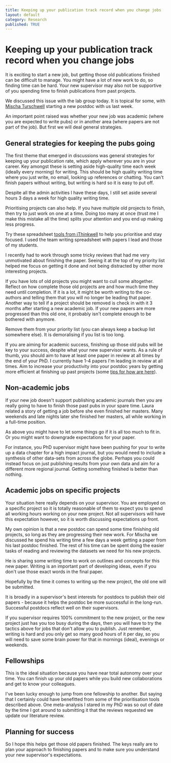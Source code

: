 ```yaml
---
title: Keeping up your publication track record when you change jobs
layout: default
category: Research
published: TRUE
---
```


# Keeping up your publication track record when you change jobs

It is exciting to start a new job, but getting those old publications finished can be difficult to manage. You might have a lot of new work to do, so finding time can be hard. Your new supervisor may also not be supportive of you spending time to finish publications from past projects.

We discussed this issue with the lab group today. It is topical for some, with [Mischa Turschwell](http://www.seascapemodels.org/people/Mischa-Turschwell.html) starting a new postdoc with us last week.

An important point raised was whether your new job was academic (where you are expected to write pubs) or in another area (where papers are not part of the job). But first we will deal general strategies.

## General strategies for keeping the pubs going

The first theme that emerged in discussions was general strategies for keeping up your publication rate, which apply wherever you are in your career. Key amongst these is setting aside high-quality time each week (ideally every morning) for writing. This should be high quality writing time where you just write, no email, looking up references or chatting. You can't finish papers without writing, but writing is hard so it is easy to put off.

Despite all the admin activities I have these days, I still set aside several hours 3 days a week for high quality writing time.

Prioritising projects can also help. If you have multiple old projects to finish, then try to just work on one at a time. Doing too many at once (trust me I make this mistake all the time) splits your attention and you end up making less progress.

Try these spreadsheet [tools from iThinkwell](https://www.ithinkwell.com.au/resources) to help you prioritise and stay focused. I used the team writing spreadsheet with papers I lead and those of my students.

I recently had to work through some tricky reviews that had me very unmotivated about finishing the paper. Seeing it at the top of my priority list helped me focus on getting it done and not being distracted by other more interesting projects.

If you have lots of old projects you might want to cull some altogether. Reflect on how complete those old projects are and how much time they need until completion. If it is a lot, it might be worth writing to the co-authors and telling them that you will no longer be leading that paper. Another way to tell if a project should be removed is check in with it 3 months after starting a new academic job. If your new papers are more progressed than this old one, it probably isn't complete enough to be bothered with anymore.  

Remove them from your priority list (you can always keep a backup list somewhere else). It is demoralising if you list is too long.

If you are aiming for academic success, finishing up those old pubs will be key to your success, despite what your new supervisor wants. As a rule of thumb, you should aim to have at least one paper in review at all times by the end of your PhD. I currently have 1-4 papers I'm leading in review at all times. Aim to increase your productivity into your postdoc years by getting more efficient at finishing up past projects (some [tips for how are here](http://www.seascapemodels.org/research/2018/02/16/the-90hr-work-week.html)).

## Non-academic jobs  

If your new job doesn't support publishing academic journals then you are really going to have to finish those past pubs in your spare time. Laura related a story of getting a job before she even finished her masters. Many weekends and late nights later she finished her masters, all while working in a full-time position.

As above you might have to let some things go if it is all too much to fit in. Or you might want to downgrade expectations for your paper.

For instance, you PhD supervisor might have been pushing for your to write up a data chapter for a high impact journal, but you would need to include a synthesis of other data-sets from across the globe. Perhaps you could instead focus on just publishing results from your own data and aim for a different more regional journal. Getting something finished is better than nothing.

## Academic jobs on specific projects

Your situation here really depends on your supervisor. You are employed on a specific project so it is totally reasonable of them to expect you to spend all working hours working on your new project. Not all supervisors will have this expectation however, so it is worth discussing expectations up front.

My own opinion is that a new postdoc can spend some time finishing old projects, so long as they are progressing their new work. For Mischa we discussed he spend his writing time a few days a week getting a paper from his last postdoc finished. The rest of his time can be spent doing the easier tasks of reading and reviewing the datasets we need for his new projects.

He is sharing some writing time to work on outlines and concepts for this new paper. Writing is an important part of developing ideas, even if you don't use those exact words in the final paper.

Hopefully by the time it comes to writing up the new project, the old one will be submitted.

It is broadly in a supervisor's best interests for postdocs to publish their old papers - because it helps the postdoc be more successful in the long-run. Successful postdocs reflect well on their supervisors. 

If you supervisor requires 100% commitment to the new project, or the new project just has you too busy during the days, then you will have to try the tactics above for jobs that don't allow you to publish. Just remember, writing is hard and you only get so many good hours of it per day, so you will need to save some brain power for that in mornings (ideal), evenings or weekends.

## Fellowships  

This is the ideal situation because you have near total autonomy over your time. You can finish up your old papers while you build new collaborations and get to know your colleagues.

I've been lucky enough to jump from one fellowship to another. But saying that I certainly could have benefitted from some of the prioritisation tools described above. One meta-analysis I stared in my PhD was so out of date by the time I got around to submitting it that the reviews requested we update our literature review.

## Planning for success

So I hope this helps get those old papers finished. The keys really are to plan your approach to finishing papers and to make sure you understand your new supervisor's expectations.

